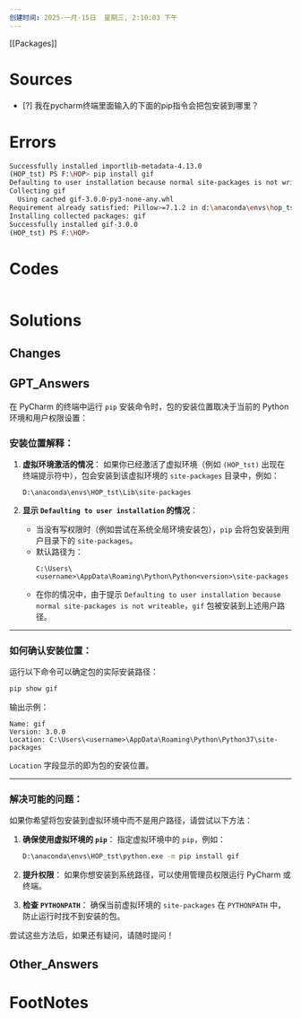 ```yaml
---
创建时间: 2025-一月-15日  星期三, 2:10:03 下午
---
```

[[Packages]]


# Sources

- [?] 我在pycharm终端里面输入的下面的pip指令会把包安装到哪里？

# Errors
```bash
Successfully installed importlib-metadata-4.13.0
(HOP_tst) PS F:\HOP> pip install gif
Defaulting to user installation because normal site-packages is not writeable
Collecting gif
  Using cached gif-3.0.0-py3-none-any.whl
Requirement already satisfied: Pillow>=7.1.2 in d:\anaconda\envs\hop_tst\lib\site-packages (from gif) (9.4.0)
Installing collected packages: gif
Successfully installed gif-3.0.0
(HOP_tst) PS F:\HOP> 

```

# Codes

```python

```

# Solutions


## Changes

## GPT_Answers
在 PyCharm 的终端中运行 `pip` 安装命令时，包的安装位置取决于当前的 Python 环境和用户权限设置：

### **安装位置解释：**

1. **虚拟环境激活的情况**：
   如果你已经激活了虚拟环境（例如 `(HOP_tst)` 出现在终端提示符中），包会安装到该虚拟环境的 `site-packages` 目录中，例如：
   ```
   D:\anaconda\envs\HOP_tst\Lib\site-packages
   ```

2. **显示 `Defaulting to user installation` 的情况**：
   - 当没有写权限时（例如尝试在系统全局环境安装包），`pip` 会将包安装到用户目录下的 `site-packages`。
   - 默认路径为：
     ```
     C:\Users\<username>\AppData\Roaming\Python\Python<version>\site-packages
     ```
   - 在你的情况中，由于提示 `Defaulting to user installation because normal site-packages is not writeable`，`gif` 包被安装到上述用户路径。

---

### **如何确认安装位置：**

运行以下命令可以确定包的实际安装路径：
```bash
pip show gif
```

输出示例：
```
Name: gif
Version: 3.0.0
Location: C:\Users\<username>\AppData\Roaming\Python\Python37\site-packages
```
`Location` 字段显示的即为包的安装位置。

---

### **解决可能的问题：**

如果你希望将包安装到虚拟环境中而不是用户路径，请尝试以下方法：

1. **确保使用虚拟环境的 `pip`**：
   指定虚拟环境中的 `pip`，例如：
   ```bash
   D:\anaconda\envs\HOP_tst\python.exe -m pip install gif
   ```

2. **提升权限**：
   如果你想安装到系统路径，可以使用管理员权限运行 PyCharm 或终端。

3. **检查 `PYTHONPATH`**：
   确保当前虚拟环境的 `site-packages` 在 `PYTHONPATH` 中，防止运行时找不到安装的包。

尝试这些方法后，如果还有疑问，请随时提问！


## Other_Answers



# FootNotes
